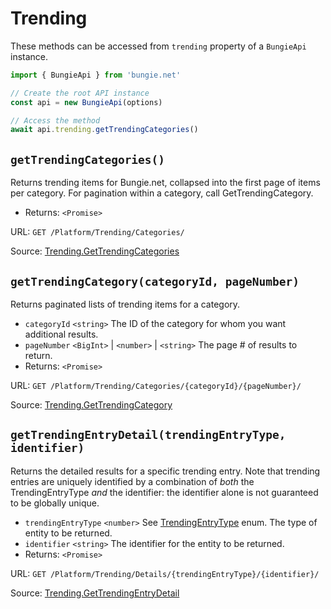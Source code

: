 # Trending

These methods can be accessed from `trending` property of a `BungieApi` instance.

```javascript
import { BungieApi } from 'bungie.net'

// Create the root API instance
const api = new BungieApi(options)

// Access the method
await api.trending.getTrendingCategories()
```

## `getTrendingCategories()`

Returns trending items for Bungie.net, collapsed into the first page of items per category. For pagination within a category, call GetTrendingCategory.

- Returns: `<Promise>`

URL: `GET /Platform/Trending/Categories/`

Source: [Trending.GetTrendingCategories](https://bungie-net.github.io/#Trending.GetTrendingCategories)

## `getTrendingCategory(categoryId, pageNumber)`

Returns paginated lists of trending items for a category.

- `categoryId` `<string>` The ID of the category for whom you want additional results.
- `pageNumber` `<BigInt>` | `<number>` | `<string>` The page # of results to return.
- Returns: `<Promise>`

URL: `GET /Platform/Trending/Categories/{categoryId}/{pageNumber}/`

Source: [Trending.GetTrendingCategory](https://bungie-net.github.io/#Trending.GetTrendingCategory)

## `getTrendingEntryDetail(trendingEntryType, identifier)`

Returns the detailed results for a specific trending entry. Note that trending entries are uniquely identified by a combination of *both* the TrendingEntryType *and* the identifier: the identifier alone is not guaranteed to be globally unique.

- `trendingEntryType` `<number>` See [TrendingEntryType](./Enums.md#TrendingEntryType) enum. The type of entity to be returned.
- `identifier` `<string>` The identifier for the entity to be returned.
- Returns: `<Promise>`

URL: `GET /Platform/Trending/Details/{trendingEntryType}/{identifier}/`

Source: [Trending.GetTrendingEntryDetail](https://bungie-net.github.io/#Trending.GetTrendingEntryDetail)

